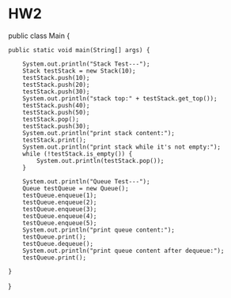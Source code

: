 # HW2
public class Main {

	public static void main(String[] args) {
		
		System.out.println("Stack Test---");
		Stack testStack = new Stack(10);
		testStack.push(10);
		testStack.push(20);
		testStack.push(30);
		System.out.println("stack top:" + testStack.get_top());
		testStack.push(40);
		testStack.push(50);
		testStack.pop();
		testStack.push(30);
		System.out.println("print stack content:");
		testStack.print();
		System.out.println("print stack while it's not empty:");
		while (!testStack.is_empty()) {
			System.out.println(testStack.pop());
		}
			
		System.out.println("Queue Test---");
		Queue testQueue = new Queue();
		testQueue.enqueue(1);
		testQueue.enqueue(2);
		testQueue.enqueue(3);
		testQueue.enqueue(4);
		testQueue.enqueue(5);
		System.out.println("print queue content:");
		testQueue.print();
		testQueue.dequeue();
		System.out.println("print queue content after dequeue:");
		testQueue.print();		

	}
}
